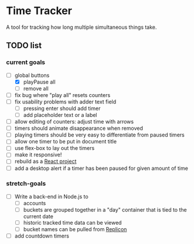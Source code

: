 # Time Tracker

A tool for tracking how long multiple simultaneous things take.

## TODO list

### current goals
* [ ] global buttons
	* [x] playPause all
	* [ ] remove all
* [ ] fix bug where "play all" resets counters
* [ ] fix usability problems with adder text field 
	* [ ] pressing enter should add timer
	* [ ] add placeholder text or a label
* [ ] allow editing of counters: adjust time with arrows
* [ ] timers should animate disappearance when removed
* [ ] playing timers should be very easy to differentiate from paused timers
* [ ] allow one timer to be put in document title
* [ ] use flex-box to lay out the timers
* [ ] make it responsive!
* [ ] rebuild as a [React project](https://github.com/mitchellDunaway/time-tracker)
* [ ] add a desktop alert if a timer has been paused for given amount of time

### stretch-goals
* [ ] Write a back-end in Node.js to
	* [ ] accounts
	* [ ] buckets are grouped together in a "day" container that is tied to the current date
	* [ ] historic tracked time data can be viewed
	* [ ] bucket names can be pulled from [Replicon](https://www.replicon.com/help-center/developers/)
* [ ] add countdown timers